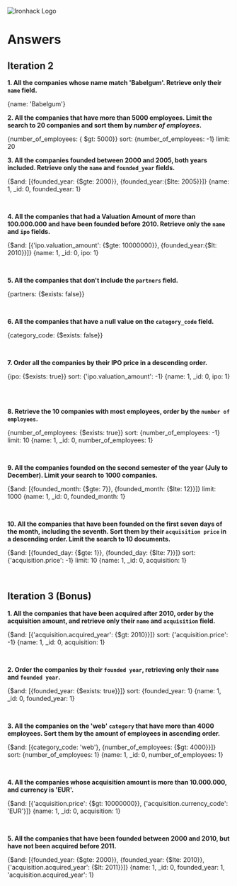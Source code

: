 ![Ironhack Logo](https://i.imgur.com/1QgrNNw.png)

# Answers

## Iteration 2

**1. All the companies whose name match 'Babelgum'. Retrieve only their `name` field.**

{name: 'Babelgum'}
<br>

**2. All the companies that have more than 5000 employees. Limit the search to 20 companies and sort them by *number of employees*.**

{number_of_employees: { $gt: 5000}}
sort: {number_of_employees: -1}
limit: 20
<br>

**3. All the companies founded between 2000 and 2005, both years included. Retrieve only the `name` and `founded_year` fields.**

{$and: [{founded_year: {$gte: 2000}}, {founded_year:{$lte: 2005}}]}
{name: 1, _id: 0, founded_year: 1}

<br>

**4. All the companies that had a Valuation Amount of more than 100.000.000 and have been founded before 2010. Retrieve only the `name` and `ipo` fields.**

{$and: [{'ipo.valuation_amount': {$gte: 10000000}}, {founded_year:{$lt: 2010}}]}
{name: 1, _id: 0, ipo: 1}

<br>

**5. All the companies that don't include the `partners` field.**

{partners: {$exists: false}}

<br>

**6. All the companies that have a null value on the `category_code` field.**

{category_code: {$exists: false}}

<br>

**7. Order all the companies by their IPO price in a descending order.**

{ipo: {$exists: true}}
sort: {'ipo.valuation_amount': -1}
{name: 1, _id: 0, ipo: 1}

<br>

<br>

**8. Retrieve the 10 companies with most employees, order by the `number of employees`.**

{number_of_employees: {$exists: true}}
sort: {number_of_employees: -1}
limit: 10
{name: 1, _id: 0, number_of_employees: 1}

<br>

**9. All the companies founded on the second semester of the year (July to December). Limit your search to 1000 companies.**

{$and: [{founded_month: {$gte: 7}}, {founded_month: {$lte: 12}}]}
limit: 1000
{name: 1, _id: 0, founded_month: 1}

<br>

**10. All the companies that have been founded on the first seven days of the month, including the seventh. Sort them by their `acquisition price` in a descending order. Limit the search to 10 documents.**

{$and: [{founded_day: {$gte: 1}}, {founded_day: {$lte: 7}}]}
sort: {'acquisition.price': -1}
limit: 10
{name: 1, _id: 0, acquisition: 1}

<br>

## Iteration 3 (Bonus)

**1. All the companies that have been acquired after 2010, order by the acquisition amount, and retrieve only their `name` and `acquisition` field.**

{$and: [{'acquisition.acquired_year': {$gt: 2010}}]}
sort: {'acquisition.price': -1}
{name: 1, _id: 0, acquisition: 1}

<br>

**2. Order the companies by their `founded year`, retrieving only their `name` and `founded year`.**

{$and: [{founded_year: {$exists: true}}]}
sort: {founded_year: 1}
{name: 1, _id: 0, founded_year: 1}


<br>

**3. All the companies on the 'web' `category` that have more than 4000 employees. Sort them by the amount of employees in ascending order.**

{$and: [{category_code: 'web'}, {number_of_employees: {$gt: 4000}}]}
sort: {number_of_employees: 1}
{name: 1, _id: 0, number_of_employees: 1}

<br>

**4. All the companies whose acquisition amount is more than 10.000.000, and currency is 'EUR'.**

{$and: [{'acquisition.price': {$gt: 10000000}}, {'acquisition.currency_code': 'EUR'}]}
{name: 1, _id: 0, acquisition: 1}


<br>

**5. All the companies that have been founded between 2000 and 2010, but have not been acquired before 2011.**

{$and: [{founded_year: {$gte: 2000}}, {founded_year: {$lte: 2010}}, {'acquisition.acquired_year': {$lt: 2011}}]}
{name: 1, _id: 0, founded_year: 1, 'acquisition.acquired_year': 1}

<br>
